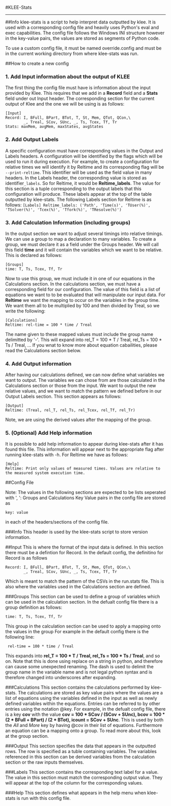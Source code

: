 #KLEE-Stats
- - - -

##Info
klee-stats is a script to help interpret data outputted by klee. It is used with a corresponding config file and heavily uses Python's eval and exec capabilities. The config file follows the Windows INI structure however in the key-value pairs, the values are stored as segments of Python code.

To use a custom config file, it must be named override.config and must be in the current working directory from where klee-stats was run.

##How to create a new config

### 1. Add Input information about the output of KLEE 
The first thing the config file must have is information about the input provided by Klee. This requires that we add in a **Record** field and a **Stats** field under out Input header. The corresponding section for the current output of Klee and the one we will be using is as follows: 

```
[Input]  
Record: I, BFull, BPart, BTot, T, St, Mem, QTot, QCon,\
        _, Treal, SCov, SUnc, _, Ts, Tcex, Tf, Tr
Stats: maxMem, avgMem, maxStates, avgStates
```

### 2. Add Output Labels

A specific configuration must have corresponding values in the Output and Labels headers. A configuration will be identified by the flags which will be used to run it during execution. 
For example, to create a configuration for relative times we will identify it by Reltime and its corresponding flag will be `--print-reltime`. This identifier will be used as the field value in many headers.
In the Labels header, the corresponding value is stored as identifier`_labels`. So for Reltime, it would be **Reltime_labels**. The value for this section is a tuple corresponding to the output labels that this configuration will produce. These labels appear at the top of the table outputted by klee-stats. The following Labels section for Reltime is as follows:
`[Labels]
Reltime_labels: ('Path', 'Time(s)', 'TUser(%)', 'TSolver(%)',
                  'Tcex(%)', 'Tfork(%)', 'TResolve(%)')`

### 3. Add Calculation Information (including groups)

In the output section we want to adjust several timings into relative timings. We can use a group to map a declaration to many variables. To create a group, we must declare it as a field under the Groups header. We will call this field **time** and it will contain the variables which we want to be relative. This is declared as follows:

```
[Groups]  
time: T, Ts, Tcex, Tf, Tr
```

Now to use this group, we must include it in one of our equations in the Calculations section. In the calculations section, we must have a corresponding field for our configuration. The value of this field is a list of equations we want to to be evaluated that will manipulate our input data. For **Reltime** we want the mapping to occur on the variables in the group time. We want them all to be multiplied by 100 and then divided by Treal, so we write the following:

```
[Calculations]  
Reltime: rel-time = 100 * time / Treal
```

The name given to these mapped values must include the group name delimitted by '-'. This will expand into rel_T = 100 * T / Treal, rel_Ts = 100 * Ts / Treal, ... If you wnat to know more about equation cabailities, please read the Calculations section below.

### 4. Add Output information

After having our calculations defined, we can now define what variables we want to output. The variables we can chose from are those calculated in the Calculations section or those from the input. We want to output the new relative values, and we want to match the pattern we defined before in our Output Labels section. This section appears as follows: 

```
[Output]  
Reltime: (Treal, rel_T, rel_Ts, rel_Tcex, rel_Tf, rel_Tr)
```

Note, we are using the derived values after the mapping of the group.

### 5. (Optional) Add Help information

It is possible to add help information to appear during klee-stats after it has found this file. This information will appear next to the appropriate flag after running klee-stats with -h. For Reltime we have as follows:

```
[Help]  
Reltime: Print only values of measured times. Values are relative to the measured system execution time.
```

##Config File


Note: The values in the following sections are expected to be lists seperated with ', ': Groups and Calculations
Key Value pairs in the config file are stored as 

```
key: value 
```

in each of the headers/sections of the config file.

###Info
This header is used by the klee-stats script to store version information.

##Input
This is where the format of the input data is defined. In this section there must be a defintion for Record. In the default config, the definitino for Record is as follows
```
Record: I, BFull, BPart, BTot, T, St, Mem, QTot, QCon,\
        _, Treal, SCov, SUnc, _, Ts, Tcex, Tf, Tr
```

Which is meant to match the pattern of the CSVs in the run.stats file. This is also where the variables used in the Calculations section are defined.

###Groups
This section can be used to define a group of variables which can be used in the calculation section. In the defualt config file there is a group definition as follows:
```
time: T, Ts, Tcex, Tf, Tr
```

This group in the calculation section can be used to apply a mapping onto the values in the group For example in the default config there is the following line:

```
 rel-time = 100 * time / Treal
```

This expands into **rel_T = 100 * T / Treal, rel_Ts = 100 * Ts / Treal**, and so on. Note that this is done using replace on a string in python, and therefore can cause some unexpected renaming. The dash is used to delimit the group name in the variable name and is not legal python syntax and is therefore changed into underscores after expanding.

###Calculations
This section contains the calculations performed by klee-stats. The calculations are stored as key value pairs where the values are a list of equations using the variables defined in the input as well as newly defined variables within the equations. Entries can be referred to by other entries using the notation @key. For example, in the defualt config file, there is a key **cov** with the value **cov = 100 * SCov / (SCov + SUnc), bcov = 100 * (2 * BFull + BPart) / (2 * BTot), icount = SCov + SUnc**. This is used by both the _All_ and _More_ key by having @cov in their list of equations. Furthermore an equation can be a mapping onto a group. To read more about this, look at the group section.

###Output
This section specifies the data that appears in the outputted rows. The row is specified as a tuble containing variables. The variables referenced in this section can be derived variables from the calculation section or the raw inputs themselves.

###Labels
This section contains the corresponding text label for a value. The value in this section must match the corresponding output value. They will appear at the top of the column for the corresponding values.

###Help
This section defines what appears in the help menu when klee-stats is run with this config file.
